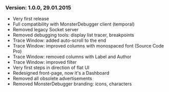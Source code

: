 ### Version: 1.0.0, 29.01.2015

* Very first release
* Full compatibility with MonsterDebugger client (temporal)
* Removed legacy Socket server
* Removed debugging tools: display list tracer, breakpoints
* Trace Window: added auto-scroll to the end
* Trace Window: improved columns with monospaced font (Source Code Pro)
* Trace Window: removed columns with Label and Author
* Trace Window: improved filter
* Very first steps in direction of flat UI
* Redesigned front-page, now it's a Dashboard
* Removed all obsolete advertisements
* Removed MonsterDebugger branding: icons, characters
